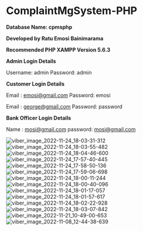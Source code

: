 # ComplaintMgSystem-PHP
**Database Name: cpmsphp**

**Developed by Ratu Emosi Bainimarama**

**Recommended PHP XAMPP Version 5.6.3**


**Admin Login Details**

Username: admin
Password: admin

**Customer Login Details**

Email   : emosi@gmail.com
Password: emosi

Email   : george@gmail.com
Password: password

**Bank Officer Login Details**

Name    : mosi@gmail.com
password: mosi@gmail.com


![viber_image_2022-11-24_18-03-31-312](https://user-images.githubusercontent.com/87217053/204062732-e17de665-b403-4189-94fd-6725e06a5e54.jpg)
![viber_image_2022-11-24_18-03-55-482](https://user-images.githubusercontent.com/87217053/204062733-d168fe81-28a1-4163-a449-69ecfb7667da.jpg)
![viber_image_2022-11-24_18-04-46-600](https://user-images.githubusercontent.com/87217053/204062735-3551a981-6db2-4764-bc37-658a65959b82.jpg)
![viber_image_2022-11-24_17-57-40-445](https://user-images.githubusercontent.com/87217053/204062738-60071ea2-b09a-43e4-bcd9-4d59825c1959.jpg)
![viber_image_2022-11-24_17-58-50-136](https://user-images.githubusercontent.com/87217053/204062739-c0f515ba-6b0b-429a-9fee-593d33b042e9.jpg)
![viber_image_2022-11-24_17-59-06-698](https://user-images.githubusercontent.com/87217053/204062740-c84108f1-1a90-47bb-b29e-97cc845f76f9.jpg)
![viber_image_2022-11-24_18-00-11-244](https://user-images.githubusercontent.com/87217053/204062742-7cc6532d-0d1a-495f-a106-92fddc7dec7e.jpg)
![viber_image_2022-11-24_18-00-40-096](https://user-images.githubusercontent.com/87217053/204062744-d8baefe5-ee55-4f9c-868d-09104fb6fc1e.jpg)
![viber_image_2022-11-24_18-01-17-057](https://user-images.githubusercontent.com/87217053/204062747-ff3f8904-bc28-4ec2-82e2-fcac72597fdc.jpg)
![viber_image_2022-11-24_18-01-57-617](https://user-images.githubusercontent.com/87217053/204062748-29f28bb9-a9ae-465d-8430-d502ad8b53bc.jpg)
![viber_image_2022-11-24_18-02-22-928](https://user-images.githubusercontent.com/87217053/204062751-65b18425-7fa3-41d0-bcbf-f985a1447a9f.jpg)
![viber_image_2022-11-24_18-03-07-842](https://user-images.githubusercontent.com/87217053/204062753-efbf79dc-b9db-4741-b50c-5045077081b2.jpg)
![viber_image_2022-11-21_10-49-00-653](https://user-images.githubusercontent.com/87217053/204062833-1e11b6d8-00c9-45d8-a1a6-71cdf20c2b5d.jpg)
![viber_image_2022-11-08_12-44-38-639](https://user-images.githubusercontent.com/87217053/204062836-75225dd2-422a-400a-af79-729ba139e8d9.jpg)
